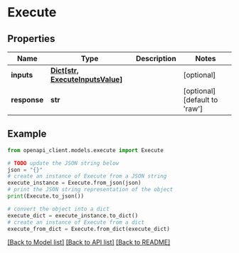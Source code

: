 # Execute


## Properties

Name | Type | Description | Notes
------------ | ------------- | ------------- | -------------
**inputs** | [**Dict[str, ExecuteInputsValue]**](ExecuteInputsValue.md) |  | [optional] 
**response** | **str** |  | [optional] [default to 'raw']

## Example

```python
from openapi_client.models.execute import Execute

# TODO update the JSON string below
json = "{}"
# create an instance of Execute from a JSON string
execute_instance = Execute.from_json(json)
# print the JSON string representation of the object
print(Execute.to_json())

# convert the object into a dict
execute_dict = execute_instance.to_dict()
# create an instance of Execute from a dict
execute_from_dict = Execute.from_dict(execute_dict)
```
[[Back to Model list]](../README.md#documentation-for-models) [[Back to API list]](../README.md#documentation-for-api-endpoints) [[Back to README]](../README.md)


